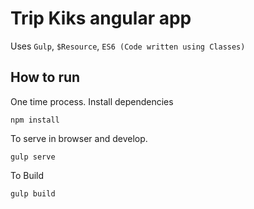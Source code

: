 # Trip Kiks angular app

Uses `Gulp`, `$Resource`, `ES6 (Code written using Classes)`


## How to run

One time process. Install dependencies
```
npm install
```

To serve in browser and develop.

```
gulp serve
```

To Build

```
gulp build
```
